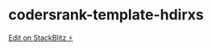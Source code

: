 # codersrank-template-hdirxs

[Edit on StackBlitz ⚡️](https://stackblitz.com/edit/codersrank-template-hdirxs)